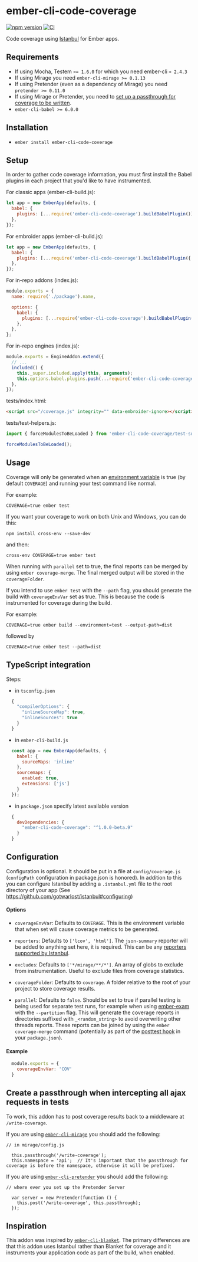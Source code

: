 # ember-cli-code-coverage

[![npm version](https://badge.fury.io/js/ember-cli-code-coverage.svg)](http://badge.fury.io/js/ember-cli-code-coverage)
[![CI](https://github.com/kategengler/ember-cli-code-coverage/workflows/CI/badge.svg)](https://github.com/kategengler/ember-cli-code-coverage/actions?query=workflow%3ACI)

Code coverage using [Istanbul](https://github.com/gotwarlost/istanbul) for Ember apps.

## Requirements
* If using Mocha, Testem `>= 1.6.0` for which you need ember-cli `> 2.4.3`
* If using Mirage you need `ember-cli-mirage >= 0.1.13`
* If using Pretender (even as a dependency of Mirage) you need `pretender >= 0.11.0`
* If using Mirage or Pretender, you need to [set up a passthrough for coverage to be written](#create-a-passthrough-when-intercepting-all-ajax-requests-in-tests).
* `ember-cli-babel >= 6.0.0`


## Installation

* `ember install ember-cli-code-coverage`

## Setup

In order to gather code coverage information, you must first install the Babel plugins in each project that you'd like to have instrumented.

For classic apps (ember-cli-build.js):

```js
let app = new EmberApp(defaults, {
  babel: {
    plugins: [...require('ember-cli-code-coverage').buildBabelPlugin()],
  },
});
```

For embroider apps (ember-cli-build.js):

```js
let app = new EmberApp(defaults, {
  babel: {
    plugins: [...require('ember-cli-code-coverage').buildBabelPlugin({ embroider: true })],
  },
});
```

For in-repo addons (index.js):

```js
module.exports = {
  name: require('./package').name,

  options: {
    babel: {
      plugins: [...require('ember-cli-code-coverage').buildBabelPlugin()],
    },
  },
};
```

For in-repo engines (index.js):

```js
module.exports = EngineAddon.extend({
  // ...
  included() {
    this._super.included.apply(this, arguments);
    this.options.babel.plugins.push(...require('ember-cli-code-coverage').buildBabelPlugin());
  },
});
```

tests/index.html:
```html
<script src="/coverage.js" integrity="" data-embroider-ignore></script>
```

tests/test-helpers.js:
```js
import { forceModulesToBeLoaded } from 'ember-cli-code-coverage/test-support';

forceModulesToBeLoaded();
```

## Usage

Coverage will only be generated when an [environment variable](https://en.wikipedia.org/wiki/Environment_variable) is true (by default `COVERAGE`) and running your test command like normal.

For example:

`COVERAGE=true ember test`

If you want your coverage to work on both Unix and Windows, you can do this:

`npm install cross-env --save-dev`

and then:

`cross-env COVERAGE=true ember test`

When running with `parallel` set to true, the final reports can be merged by using `ember coverage-merge`. The final merged output will be stored in the `coverageFolder`.

If you intend to use `ember test` with the `--path` flag, you should generate the build
with `coverageEnvVar` set as true. This is because the code is instrumented for
coverage during the build.

For example:

`COVERAGE=true ember build --environment=test --output-path=dist`

followed by

`COVERAGE=true ember test --path=dist`

## TypeScript integration

Steps:

* in `tsconfig.json`
```js
  {
    "compilerOptions": {
      "inlineSourceMap": true,
      "inlineSources": true
    }
  }
```
* in `ember-cli-build.js`
```js
  const app = new EmberApp(defaults, {
    babel: {
      sourceMaps: 'inline'
    },
    sourcemaps: {
      enabled: true,
      extensions: ['js']
    }
  });
```
* in `package.json` specify latest available version
```js
  {
    devDependencies: {
      "ember-cli-code-coverage": "^1.0.0-beta.9"
    }
  }
```

## Configuration

Configuration is optional. It should be put in a file at `config/coverage.js` (`configPath` configuration in package.json is honored). In addition to this you can configure Istanbul by adding a `.istanbul.yml` file to the root directory of your app (See https://github.com/gotwarlost/istanbul#configuring)

#### Options

- `coverageEnvVar`: Defaults to `COVERAGE`. This is the environment variable that when set will cause coverage metrics to be generated.

- `reporters`: Defaults to `['lcov', 'html']`. The `json-summary` reporter will be added to anything set here, it is required. This can be any [reporters supported by Istanbul](https://github.com/gotwarlost/istanbul/tree/master/lib/report).

- `excludes`: Defaults to `['*/mirage/**/*']`. An array of globs to exclude from instrumentation. Useful to exclude files from coverage statistics.

- `coverageFolder`: Defaults to `coverage`. A folder relative to the root of your project to store coverage results.

- `parallel`: Defaults to `false`. Should be set to true if parallel testing is being used for separate test runs, for example when using [ember-exam](https://github.com/trentmwillis/ember-exam) with the `--partition` flag. This will generate the coverage reports in directories suffixed with `_<random_string>` to avoid overwriting other threads reports. These reports can be joined by using the `ember coverage-merge` command (potentially as part of the [posttest hook](https://docs.npmjs.com/misc/scripts) in your `package.json`).

#### Example
```js
  module.exports = {
    coverageEnvVar: 'COV'
  }
```

## Create a passthrough when intercepting all ajax requests in tests

To work, this addon has to post coverage results back to a middleware at `/write-coverage`.

If you are using [`ember-cli-mirage`](http://www.ember-cli-mirage.com) you should add the following:

```
// in mirage/config.js

  this.passthrough('/write-coverage');
  this.namespace = 'api';  // It's important that the passthrough for coverage is before the namespace, otherwise it will be prefixed.
```

If you are using [`ember-cli-pretender`](https://github.com/rwjblue/ember-cli-pretender) you should add the following:

```
// where ever you set up the Pretender Server

  var server = new Pretender(function () {
    this.post('/write-coverage', this.passthrough);
  });
```

## Inspiration

This addon was inspired by [`ember-cli-blanket`](https://github.com/sglanzer/ember-cli-blanket).
The primary differences are that this addon uses Istanbul rather than Blanket for coverage and it instruments your application code as part of the build, when enabled.
